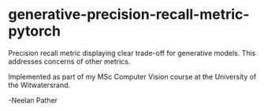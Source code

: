 # generative-precision-recall-metric-pytorch

Precision recall metric displaying clear trade-off for generative models. This addresses concerns of other metrics.

Implemented as part of my MSc Computer Vision course at the University of the Witwatersrand.

-Neelan Pather
